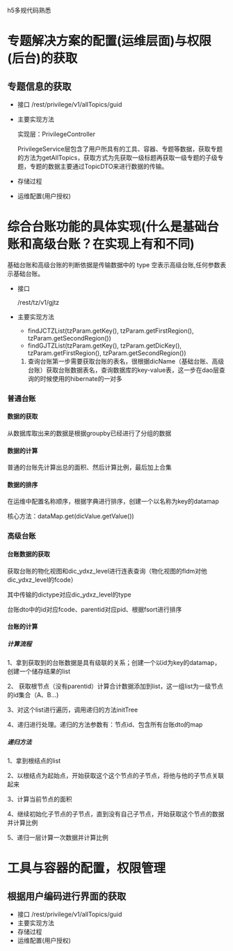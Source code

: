h5多规代码熟悉
# 专题解决方案的配置(运维层面)与权限(后台)的获取
## 专题信息的获取
- 接口 
  /rest/privilege/v1/allTopics/guid

- 主要实现方法

  实现层：PrivilegeController

  PrivilegeService层包含了用户所具有的工具、容器、专题等数据，获取专题的方法为getAllTopics，获取方式为先获取一级标题再获取一级专题的子级专题，专题的数据主要通过TopicDTO来进行数据的传输。

- 存储过程

- 运维配置(用户授权)

# 综合台账功能的具体实现(什么是基础台账和高级台账？在实现上有和不同)

基础台账和高级台账的判断依据是传输数据中的 type 空表示高级台账,任何参数表示基础台账。

- 接口 

  /rest/tz/v1/gjtz

- 主要实现方法

  - findJCTZList(tzParam.getKey(), tzParam.getFirstRegion(), tzParam.getSecondRegion())
  - findGJTZList(tzParam.getKey(), tzParam.getDicKey(), tzParam.getFirstRegion(), tzParam.getSecondRegion())

  1. 查询台账第一步需要获取台账的表名，很根据dicName（基础台账、高级台账）获取台账数据表名，查询数据库的key-value表，这一步在dao层查询的时候使用的hibernate的一对多

### 普通台账

#### 数据的获取

从数据库取出来的数据是根据groupby已经进行了分组的数据

#### 数据的计算

普通的台账先计算出总的面积、然后计算比例，最后加上合集

#### 数据的排序

在运维中配置名称顺序，根据字典进行排序，创建一个以名称为key的datamap

核心方法：dataMap.get(dicValue.getValue())

### 高级台账

#### 台账数据的获取

获取台账的物化视图和dic_ydxz_level进行连表查询（物化视图的fldm对他dic_ydxz_level的fcode）

其中传输的dictype对应dic_ydxz_level的type

台账dto中的id对应fcode、parentid对应pid、根据fsort进行排序

#### 台账的计算

##### 计算流程

1、拿到获取到的台账数据是具有级联的关系；创建一个以id为key的datamap，创建一个储存结果的list

2、 获取根节点（没有parentid）计算合计数据添加到list，这一组list为一级节点的id集合（A、B...)

3、对这个list进行遍历，调用递归的方法initTree

4、递归进行处理。递归的方法参数有：节点id、包含所有台账dto的map

##### 递归方法

1、拿到根结点的list

2、以根结点为起始点，开始获取这个这个节点的子节点，将他与他的子节点关联起来

3、计算当前节点的面积

4、继续初始化子节点的子节点，直到没有自己子节点，开始获取这个节点的数据并计算比例

5、递归一层计算一次数据并计算比例

# 工具与容器的配置，权限管理
## 根据用户编码进行界面的获取
- 接口 
/rest/privilege/v1/allTopics/guid
- 主要实现方法
- 存储过程
- 运维配置(用户授权)
